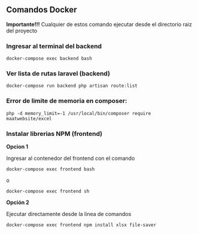 ## Comandos Docker

**Importante!!!** Cualquier de estos comando ejecutar desde el directorio raiz del proyecto

### Ingresar al terminal del backend

~~~
docker-compose exec backend bash
~~~

### Ver lista de rutas laravel (backend)

~~~
docker-compose run backend php artisan route:list
~~~

### Error de limite de memoria en composer:

~~~
php -d memory_limit=-1 /usr/local/bin/composer require maatwebsite/excel
~~~

### Instalar librerias NPM (frontend)

**Opcion 1**

Ingresar al contenedor del frontend con el comando

~~~
docker-compose exec frontend bash
~~~

o

~~~
docker-compose exec frontend sh
~~~

**Opción 2**

Ejecutar directamente desde la linea de comandos

~~~
docker-compose exec frontend npm install xlsx file-saver
~~~

